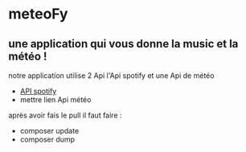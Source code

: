 # meteoFy
une application qui vous donne la music et la météo !  
---
notre application utilise 2 Api
l'Api spotify et une Api de météo
- [API spotify](https://developer.spotify.com/documentation/web-api)
- mettre lien Api météo

après avoir fais le pull il faut faire :
- composer update
- composer dump

